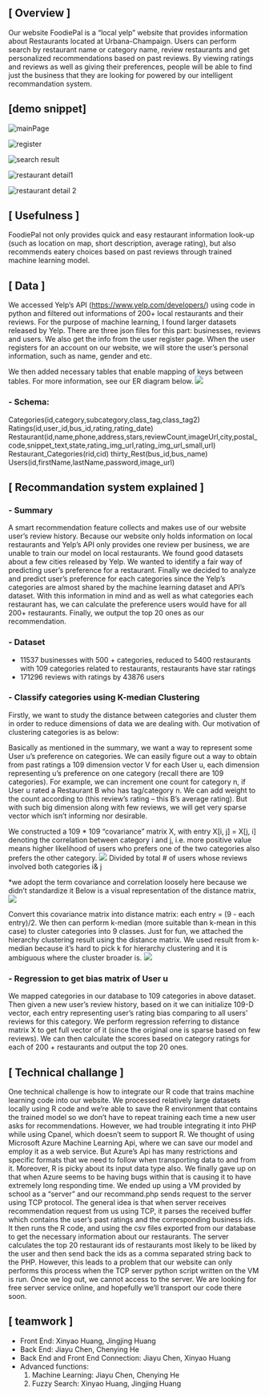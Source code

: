 ## [ Overview ]
Our website FoodiePal is a “local yelp” website that provides information about Restaurants located at Urbana-Champaign. Users can perform search by restaurant name or category name, review restaurants and get personalized recommendations based on past reviews. By viewing ratings and reviews as well as giving their preferences, people will be able to find just the business that they are looking for powered by our intelligent recommandation system. 

## [demo snippet]

![mainPage](/snapShots/mainPage.JPG?raw=true)

![register](/snapShots/register.JPG?raw=true)

![search result](/snapShots/result.JPG?raw=true)

![restaurant detail1](/snapShots/detail1.JPG?raw=true)

![restaurant  detail 2](/snapShots/detail2.JPG?raw=true)

## [ Usefulness ]
FoodiePal not only provides quick and easy restaurant information look-up (such as location on map, short description, average rating), but also recommends eatery choices based on past reviews through trained machine learning model. 

## [ Data ]
We accessed Yelp’s API (https://www.yelp.com/developers/) using code in python and filtered out informations of 200+ local restaurants and their reviews. For the purpose of machine learning, I found larger datasets released by Yelp. There are three json files for this part: businesses, reviews and users. We also get the info from the user register page. When the user registers for an account on our website, we will store the user’s personal information, such as name, gender and etc. 

We then added necessary tables that enable mapping of keys between tables. For more information, see our ER diagram below. 
![](/snapShots/erDiagram.png?raw=true)
  ### - Schema:
Categories(id,category,subcategory,class_tag,class_tag2)
Ratings(id,user_id,bus_id,rating,rating_date)
Restaurant(id,name,phone,address,stars,reviewCount,imageUrl,city,postal_code,snippet_text,state,rating_img_url,rating_img_url_small,url)
Restaurant_Categories(rid,cid)
thirty_Rest(bus_id,bus_name)
Users(id,firstName,lastName,password,image_url) 

## [ Recommandation system explained ]
### - Summary
A smart recommendation feature collects and makes use of our website user’s review history. Because our website only holds information on local restaurants and Yelp’s API only provides one review per business, we are unable to train our model on local restaurants. We found good datasets about a few cities released by Yelp. We wanted to identify a fair way of predicting user’s preference for a restaurant. Finally we decided to analyze and predict user’s preference for each categories since the Yelp’s categories are almost shared by the machine learning dataset and API’s dataset. With this information in mind and as well as what categories each restaurant has, we can calculate the preference users would have for all 200+ restaurants. Finally, we output the top 20 ones as our recommendation. 

### - Dataset
- 11537 businesses with 500 + categories, reduced to 5400 restaurants with 109 categories related to restaurants, restaurants have star ratings
- 171296 reviews with ratings by 43876 users

### - Classify categories using K-median Clustering
Firstly, we want to study the distance between categories and cluster them in order to reduce dimensions of data we are dealing with. Our motivation of clustering categories is as below: 

Basically as mentioned in the summary, we want a way to represent some User u’s preference on categories. We can easily figure out a way to obtain from past ratings a 109 dimension vector V for each User u, each dimension representing u’s preference on one category (recall there are 109 categories). For example, we can increment one count for category n, if User u rated a Restaurant B who has tag/category n. We can add weight to the count according to (this review’s rating – this B’s average rating). But with such big dimension along with few reviews, we will get very sparse vector which isn’t informing nor desirable.

We constructed a 109 * 109 “covariance” matrix X, with entry X[i, j] = X[j, i] denoting the correlation between category i and j, i.e. more positive value means higher likelihood of users who prefers one of the two categories also prefers the other category. 
![](/snapShots/ml1.JPG?raw=true)
Divided by total # of users whose reviews involved both categories i& j

*we adopt the term covariance and correlation loosely here because we didn’t standardize it
Below is a visual representation of the distance matrix, 
![](/snapShots/ml2.JPG?raw=true)

Convert this covariance matrix into distance matrix: each entry = (9 - each entry)/2. We then can perform k-median (more suitable than k-mean in this case) to cluster categories into 9 classes. Just for fun, we attached the hierarchy clustering result using the distance matrix. We used result from k-median because it’s hard to pick k for hierarchy clustering and it is ambiguous where the cluster broader is.
 ![](/snapShots/ml3.JPG?raw=true)

### - Regression to get bias matrix of User u
We mapped categories in our database to 109 categories in above dataset. Then given a new user’s review history, based on it we can initialize 109-D vector, each entry representing user’s rating bias comparing to all users’ reviews for this category. We perform regression referring to distance matrix X to get full vector of it (since the original one is sparse based on few reviews). We can then calculate the scores based on category ratings for each of 200 + restaurants and output the top 20 ones.
 
## [ Technical challange ]
One technical challenge is how to integrate our R code that trains machine learning code into our website. We processed relatively large datasets locally using R code and we’re able to save the R environment that contains the trained model so we don’t have to repeat training each time a new user asks for recommendations. However, we had trouble integrating it into PHP while using Cpanel, which doesn’t seem to support R. 
We thought of using Microsoft Azure Machine Learning Api, where we can save our model and employ it as a web service. But Azure’s Api has many restrictions and specific formats that we need to follow when transporting data to and from it. Moreover, R is picky about its input data type also. We finally gave up on that when Azure seems to be having bugs within that is causing it to have extremely long responding time. 
We ended up using a VM provided by school as a “server” and our recommand.php sends request to the server using TCP protocol. The general idea is that when server receives recommendation request from us using TCP, it parses the received buffer which contains the user’s past ratings and the corresponding business ids. It then runs the R code, and using the csv files exported from our database to get the necessary information about our restaurants. The server calculates the top 20 restaurant ids of restaurants most likely to be liked by the user and then send back the ids as a comma separated string back to the PHP. 
However, this leads to a problem that our website can only performs this process when the TCP server python script written on the VM is run. Once we log out, we cannot access to the server. We are looking for free server service online, and hopefully we’ll transport our code there soon.

## [ teamwork ]
- Front End: Xinyao Huang, Jingjing Huang 
- Back End: Jiayu Chen, Chenying He
- Back End and Front End Connection: Jiayu Chen, Xinyao Huang
- Advanced functions:
    1) Machine Learning: Jiayu Chen, Chenying He
    2) Fuzzy Search:  Xinyao Huang, Jingjing Huang

